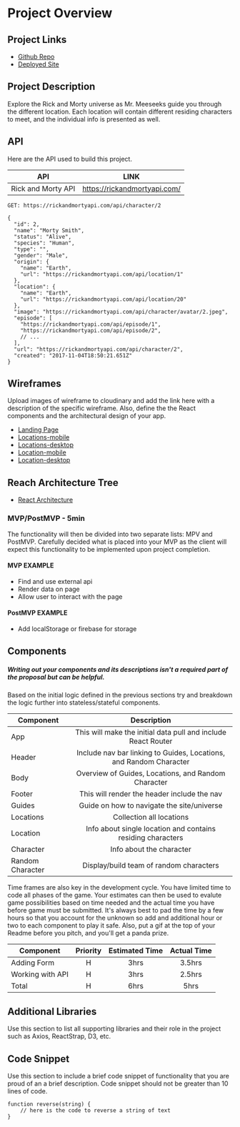 # Project Overview

## Project Links

- [Github Repo](https://github.com/philaung96/rick-and-morty-universe)
- [Deployed Site](https://philaung96.github.io/rick-and-morty-universe/)

## Project Description

Explore the Rick and Morty universe as Mr. Meeseeks guide you through the different location. Each location will contain different residing characters to meet, and the individual info is presented as well.

## API

Here are the API used to build this project.

| API                |             LINK             |
| ------------------ | :--------------------------: |
| Rick and Morty API | https://rickandmortyapi.com/ |

```
GET: https://rickandmortyapi.com/api/character/2

{
  "id": 2,
  "name": "Morty Smith",
  "status": "Alive",
  "species": "Human",
  "type": "",
  "gender": "Male",
  "origin": {
    "name": "Earth",
    "url": "https://rickandmortyapi.com/api/location/1"
  },
  "location": {
    "name": "Earth",
    "url": "https://rickandmortyapi.com/api/location/20"
  },
  "image": "https://rickandmortyapi.com/api/character/avatar/2.jpeg",
  "episode": [
    "https://rickandmortyapi.com/api/episode/1",
    "https://rickandmortyapi.com/api/episode/2",
    // ...
  ],
  "url": "https://rickandmortyapi.com/api/character/2",
  "created": "2017-11-04T18:50:21.651Z"
}
```

## Wireframes

Upload images of wireframe to cloudinary and add the link here with a description of the specific wireframe. Also, define the the React components and the architectural design of your app.

- [Landing Page](https://imgur.com/a/4GrYZUX)
- [Locations-mobile](https://imgur.com/a/rd7WgpT)
- [Locations-desktop](https://imgur.com/a/1e2Jcen)
- [Location-mobile](https://imgur.com/a/b56ZC63)
- [Location-desktop](https://imgur.com/a/gxmfUyv)

## Reach Architecture Tree

- [React Architecture](https://imgur.com/a/XX6T3Ax)

### MVP/PostMVP - 5min

The functionality will then be divided into two separate lists: MPV and PostMVP. Carefully decided what is placed into your MVP as the client will expect this functionality to be implemented upon project completion.

#### MVP EXAMPLE

- Find and use external api
- Render data on page
- Allow user to interact with the page

#### PostMVP EXAMPLE

- Add localStorage or firebase for storage

## Components

##### Writing out your components and its descriptions isn't a required part of the proposal but can be helpful.

Based on the initial logic defined in the previous sections try and breakdown the logic further into stateless/stateful components.

| Component        |                            Description                             |
| ---------------- | :----------------------------------------------------------------: |
| App              |   This will make the initial data pull and include React Router    |
| Header           | Include nav bar linking to Guides, Locations, and Random Character |
| Body             |        Overview of Guides, Locations, and Random Character         |
| Footer           |            This will render the header include the nav             |
| Guides           |             Guide on how to navigate the site/universe             |
| Locations        |                      Collection all locations                      |
| Location         |    Info about single location and contains residing characters     |
| Character        |                      Info about the character                      |
| Random Character |              Display/build team of random characters               |

Time frames are also key in the development cycle. You have limited time to code all phases of the game. Your estimates can then be used to evalute game possibilities based on time needed and the actual time you have before game must be submitted. It's always best to pad the time by a few hours so that you account for the unknown so add and additional hour or two to each component to play it safe. Also, put a gif at the top of your Readme before you pitch, and you'll get a panda prize.

| Component        | Priority | Estimated Time | Actual Time |
| ---------------- | :------: | :------------: | :---------: |
| Adding Form      |    H     |      3hrs      |   3.5hrs    |
| Working with API |    H     |      3hrs      |   2.5hrs    |
| Total            |    H     |      6hrs      |    5hrs     |

## Additional Libraries

Use this section to list all supporting libraries and their role in the project such as Axios, ReactStrap, D3, etc.

## Code Snippet

Use this section to include a brief code snippet of functionality that you are proud of an a brief description. Code snippet should not be greater than 10 lines of code.

```
function reverse(string) {
	// here is the code to reverse a string of text
}
```
